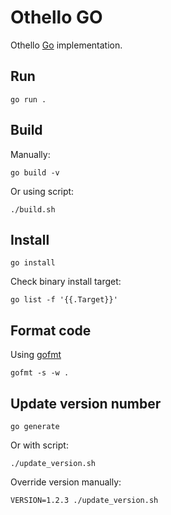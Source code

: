 # Othello GO

Othello [Go](https://go.dev/) implementation.

## Run

```shell
go run .
```

## Build

Manually:

```shell
go build -v
```

Or using script:

```shell
./build.sh
```

## Install

```shell
go install
```

Check binary install target:

```shell
go list -f '{{.Target}}'
```

## Format code

Using [gofmt](https://pkg.go.dev/cmd/gofmt)

```shell
gofmt -s -w .
```

## Update version number

```shell
go generate
```

Or with script:

```shell
./update_version.sh
```

Override version manually:

```shell
VERSION=1.2.3 ./update_version.sh
```
